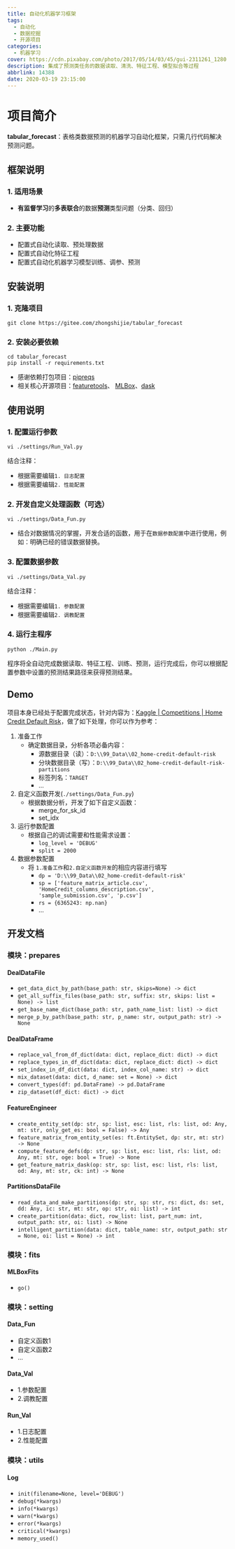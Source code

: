 ```yaml
---
title: 自动化机器学习框架
tags:
  - 自动化
  - 数据挖掘
  - 开源项目
categories:
  - 机器学习
cover: https://cdn.pixabay.com/photo/2017/05/14/03/45/gui-2311261_1280.png
description: 集成了预测类任务的数据读取、清洗、特征工程、模型拟合等过程
abbrlink: 14388
date: 2020-03-19 23:15:00
---
```


# 项目简介
**tabular_forecast**：表格类数据预测的机器学习自动化框架，只需几行代码解决预测问题。
## 框架说明
### 1. 适用场景
- **有监督学习**的**多表联合**的数据**预测**类型问题（分类、回归）
### 2. 主要功能
- 配置式自动化读取、预处理数据
- 配置式自动化特征工程
- 配置式自动化机器学习模型训练、调参、预测

## 安装说明
### 1. 克隆项目
```shell script
git clone https://gitee.com/zhongshijie/tabular_forecast
```
### 2. 安装必要依赖
```shell script
cd tabular_forecast
pip install -r requirements.txt
```
- 感谢依赖打包项目：[pipreqs](https://github.com/bndr/pipreqs)
- 相关核心开源项目：[featuretools](https://docs.featuretools.com/en/stable/)、 [MLBox](https://mlbox.readthedocs.io/en/latest/)、[dask](https://docs.dask.org/en/latest/install.html)
## 使用说明
### 1. 配置运行参数
```shell script
vi ./settings/Run_Val.py
```
结合注释：
- 根据需要编辑`1. 日志配置`
- 根据需要编辑`2. 性能配置`
### 2. 开发自定义处理函数（可选）
```shell script
vi ./settings/Data_Fun.py
```
- 结合对数据情况的掌握，开发合适的函数，用于在`数据参数配置`中进行使用，例如：明确已经的错误数据替换。
### 3. 配置数据参数
```shell script
vi ./settings/Data_Val.py
```
结合注释：
- 根据需要编辑`1. 参数配置`
- 根据需要编辑`2. 调教配置`
### 4. 运行主程序
```shell script
python ./Main.py
```
程序将全自动完成数据读取、特征工程、训练、预测，运行完成后，你可以根据配置参数中设置的预测结果路径来获得预测结果。
    

## Demo
项目本身已经处于配置完成状态，针对内容为：[Kaggle | Competitions | Home Credit Default Risk](https://www.kaggle.com/c/home-credit-default-risk)，做了如下处理，你可以作为参考：
1. 准备工作
    - 确定数据目录，分析各项必备内容：
        - 源数据目录（读）：`D:\\99_Data\\02_home-credit-default-risk`
        - 分块数据目录（写）：`D:\\99_Data\\02_home-credit-default-risk-partitions`
        - 标签列名：`TARGET`
        - ...
2. 自定义函数开发(`./settings/Data_Fun.py`)
    - 根据数据分析，开发了如下自定义函数：
        - merge_for_sk_id
        - set_idx
3. 运行参数配置
    - 根据自己的调试需要和性能需求设置：
        - `log_level = 'DEBUG'`
        - `split = 2000`
4. 数据参数配置
    - 将 `1.准备工作`和`2.自定义函数开发`的相应内容进行填写
        - `dp = 'D:\\99_Data\\02_home-credit-default-risk'`
        - `sp = ['feature_matrix_article.csv', 'HomeCredit_columns_description.csv', 'sample_submission.csv', 'p.csv']`
        - `rs = {6365243: np.nan}`
        - ...


## 开发文档
### 模块：prepares
#### DealDataFile
-  `get_data_dict_by_path(base_path: str, skips=None) -> dict`
-  `get_all_suffix_files(base_path: str, suffix: str, skips: list = None) -> list`
-  `get_base_name_dict(base_path: str, path_name_list: list) -> dict`
-  `merge_p_by_path(base_path: str, p_name: str, output_path: str) -> None`
#### DealDataFrame
-  `replace_val_from_df_dict(data: dict, replace_dict: dict) -> dict`
-  `replace_types_in_df_dict(data: dict, replace_dict: dict) -> dict`
-  `set_index_in_df_dict(data: dict, index_col_name: str) -> dict`
-  `mix_dataset(data: dict, d_name: set = None) -> dict`
-  `convert_types(df: pd.DataFrame) -> pd.DataFrame`
-  `zip_dataset(df_dict: dict) -> dict`
#### FeatureEngineer
-  `create_entity_set(dp: str, sp: list, esc: list, rls: list, od: Any, mt: str, only_get_es: bool = False) -> Any`
-  `feature_matrix_from_entity_set(es: ft.EntitySet, dp: str, mt: str) -> None`
-  `compute_feature_defs(dp: str, sp: list, esc: list, rls: list, od: Any, mt: str, oge: bool = True) -> None`
-  `get_feature_matrix_dask(op: str, sp: list, esc: list, rls: list, od: Any, mt: str, ck: int) -> None`
#### PartitionsDataFile
-  `read_data_and_make_partitions(dp: str, sp: str, rs: dict, ds: set, dd: Any, ic: str, mt: str, op: str, oi: list) -> int`
-  `create_partition(data: dict, row_list: list, part_num: int, output_path: str, oi: list) -> None`
-  `intelligent_partition(data: dict, table_name: str, output_path: str = None, oi: list = None) -> int`
### 模块：fits
#### MLBoxFits
-  `go()`
### 模块：setting
#### Data_Fun
-  自定义函数1
-  自定义函数2
-  ...
#### Data_Val
-  1.参数配置
-  2.调教配置
#### Run_Val
-  1.日志配置
-  2.性能配置
### 模块：utils
#### Log
-  `init(filename=None, level='DEBUG')`
-  `debug(*kwargs)`
-  `info(*kwargs)`
-  `warn(*kwargs)`
-  `error(*kwargs)`
-  `critical(*kwargs)`
-  `memory_used()`
